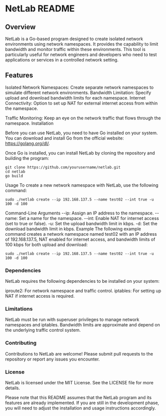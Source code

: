 # NetLab README
## Overview
NetLab is a Go-based program designed to create isolated network environments using network namespaces. It provides the capability to limit bandwidth and monitor traffic within these environments. This tool is particularly useful for network engineers and developers who need to test applications or services in a controlled network setting.

## Features
Isolated Network Namespaces: Create separate network namespaces to simulate different network environments.
Bandwidth Limitation: Specify upload and download bandwidth limits for each namespace.
Internet Connectivity: Option to set up NAT for external internet access from within the namespace.

Traffic Monitoring: Keep an eye on the network traffic that flows through the namespace.
Installation

Before you can use NetLab, you need to have Go installed on your system. You can download and install Go from the official website: https://golang.org/dl/.

Once Go is installed, you can install NetLab by cloning the repository and building the program:

```
git clone https://github.com/yourusername/netlab.git
cd netlab
go build
```
Usage
To create a new network namespace with NetLab, use the following command:

```
sudo ./netlab create --ip 192.168.137.5 --name test02 --int true -u 100 -d 100
```
Command-Line Arguments
--ip: Assign an IP address to the namespace.
--name: Set a name for the namespace.
--int: Enable NAT for internet access (set to true or false).
-u: Set the upload bandwidth limit in kbps.
-d: Set the download bandwidth limit in kbps.
Example
The following example command creates a network namespace named test02 with an IP address of 192.168.137.5, NAT enabled for internet access, and bandwidth limits of 100 kbps for both upload and download:

```
sudo ./netlab create --ip 192.168.137.5 --name test02 --int true -u 100 -d 100
```
### Dependencies
NetLab requires the following dependencies to be installed on your system:

iproute2: For network namespace and traffic control.
iptables: For setting up NAT if internet access is required.

### Limitations
NetLab must be run with superuser privileges to manage network namespaces and iptables.
Bandwidth limits are approximate and depend on the underlying traffic control system.

### Contributing
Contributions to NetLab are welcome! Please submit pull requests to the repository or report any issues you encounter.

### License
NetLab is licensed under the MIT License. See the LICENSE file for more details.

Please note that this README assumes that the NetLab program and its features are already implemented. If you are still in the development phase, you will need to adjust the installation and usage instructions accordingly.
